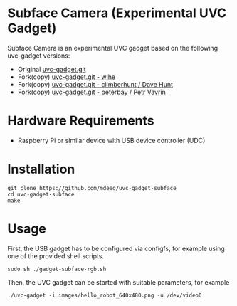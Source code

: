 # Subface Camera (Experimental UVC Gadget)

Subface Camera is an experimental UVC gadget based on the following uvc-gadget versions:

- Original [uvc-gadget.git](http://git.ideasonboard.org/uvc-gadget.git)
- Fork(copy) [uvc-gadget.git - wlhe](https://github.com/wlhe/uvc-gadget)
- Fork(copy) [uvc-gadget.git - climberhunt / Dave Hunt](https://github.com/climberhunt/uvc-gadget)
- Fork(copy) [uvc-gadget.git - peterbay / Petr Vavrin](https://github.com/peterbay/uvc-gadget)

# Hardware Requirements

* Raspberry Pi or similar device with USB device controller (UDC)


# Installation

```
git clone https://github.com/mdeeg/uvc-gadget-subface
cd uvc-gadget-subface
make
```

# Usage

First, the USB gadget has to be configured via configfs, for example using one of the provided shell scripts.

```
sudo sh ./gadget-subface-rgb.sh
```

Then, the UVC gadget can be started with suitable parameters, for example

```
./uvc-gadget -i images/hello_robot_640x480.png -u /dev/video0
```
